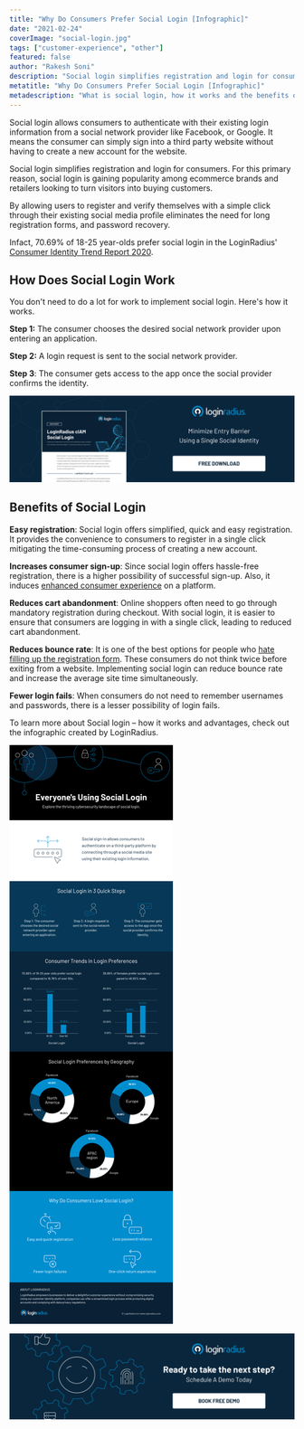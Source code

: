 ```yaml
---
title: "Why Do Consumers Prefer Social Login [Infographic]"
date: "2021-02-24"
coverImage: "social-login.jpg"
tags: ["customer-experience", "other"]
featured: false
author: "Rakesh Soni"
description: "Social login simplifies registration and login for consumers. For this primary reason, social login is gaining popularity among ecommerce brands and retailers looking to turn visitors into buying customers."
metatitle: "Why Do Consumers Prefer Social Login [Infographic]"
metadescription: "What is social login, how it works and the benefits of social login. Learn why businesses should add social login for consumers to register with this infographic."
---
```


Social login allows consumers to authenticate with their existing login information from a social network provider like Facebook, or Google. It means the consumer can simply sign into a third party website without having to create a new account for the website. 

Social login simplifies registration and login for consumers. For this primary reason, social login is gaining popularity among ecommerce brands and retailers looking to turn visitors into buying customers. 

By allowing users to register and verify themselves with a simple click through their existing social media profile eliminates the need for long registration forms, and password recovery. 

Infact, 70.69% of 18-25 year-olds prefer social login in the LoginRadius' [Consumer Identity Trend Report 2020](https://www.loginradius.com/resource/digital-identity-trends-2020/). 


## How Does Social Login Work

You don't need to do a lot for work to implement social login. Here's how it works. 

**Step 1:** The consumer chooses the desired social network provider upon entering an application.

**Step 2:** A login request is sent to the social network provider.

**Step 3**: The consumer gets access to the app once the social provider confirms the identity.


[![social-login-datasheet](social-login-datasheet.png)](https://www.loginradius.com/resource/loginradius-ciam-social-login/)


## Benefits of Social Login

**Easy registration**: Social login offers simplified, quick and easy registration. It provides the convenience to consumers to register in a single click mitigating the time-consuming process of creating a new account. 

**Increases consumer sign-up**: Since social login offers hassle-free registration, there is a higher possibility of successful sign-up. Also, it induces [enhanced consumer experience](https://www.loginradius.com/blog/fuel/2020/05/customer-experience-retail-industry/) on a platform. 

**Reduces cart abandonment**: Online shoppers often need to go through mandatory registration during checkout. With social login, it is easier to ensure that consumers are logging in with a single click, leading to reduced cart abandonment. 

**Reduces bounce rate**: It is one of the best options for people who [hate filling up the registration form](https://www.loginradius.com/blog/identity/2021/01/user-onboarding-revamp-application/). These consumers do not think twice before exiting from a website. Implementing social login can reduce bounce rate and increase the average site time simultaneously. 

**Fewer login fails**: When consumers do not need to remember usernames and passwords, there is a lesser possibility of login fails. 

To learn more about Social login – how it works and advantages, check out the infographic created by LoginRadius.


![social-login-infographic](social-login-infographic.png)

[![LoginRadius Book a Demo](../../assets/book-a-demo-loginradius.png)](https://www.loginradius.com/book-a-demo/)
